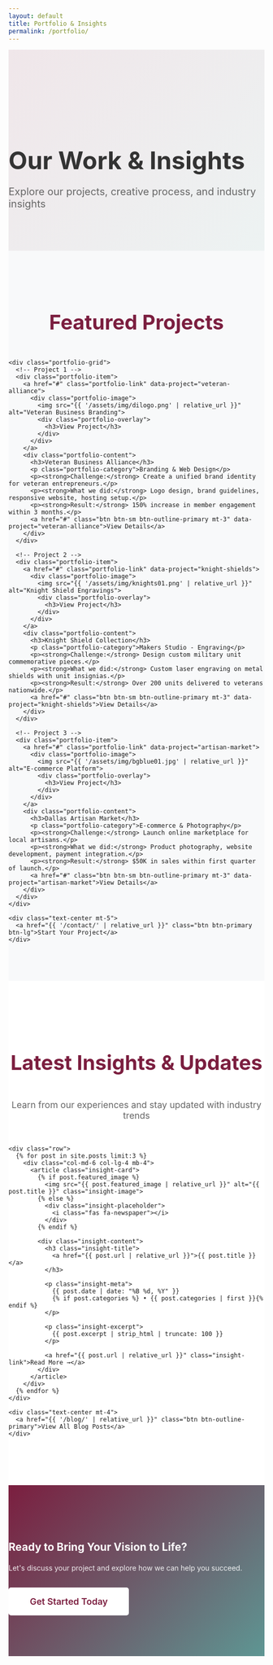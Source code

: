 ```yaml
---
layout: default
title: Portfolio & Insights
permalink: /portfolio/
---
```

<!--Markdownlint-disable  -->
<section class="portfolio-hero">
  <div class="container">
    <div class="text-center mb-5">
      <h1 class="portfolio-title">Our Work & Insights</h1>
      <p class="portfolio-subtitle">Explore our projects, creative process, and industry insights</p>
    </div>
  </div>
</section>

<!-- Portfolio Section -->
<section class="portfolio-section">
  <div class="container">
    <h2 class="section-title">Featured Projects</h2>
    
    <div class="portfolio-grid">
      <!-- Project 1 -->
      <div class="portfolio-item">
        <a href="#" class="portfolio-link" data-project="veteran-alliance">
          <div class="portfolio-image">
            <img src="{{ '/assets/img/dilogo.png' | relative_url }}" alt="Veteran Business Branding">
            <div class="portfolio-overlay">
              <h3>View Project</h3>
            </div>
          </div>
        </a>
        <div class="portfolio-content">
          <h3>Veteran Business Alliance</h3>
          <p class="portfolio-category">Branding & Web Design</p>
          <p><strong>Challenge:</strong> Create a unified brand identity for veteran entrepreneurs.</p>
          <p><strong>What we did:</strong> Logo design, brand guidelines, responsive website, hosting setup.</p>
          <p><strong>Result:</strong> 150% increase in member engagement within 3 months.</p>
          <a href="#" class="btn btn-sm btn-outline-primary mt-3" data-project="veteran-alliance">View Details</a>
        </div>
      </div>

      <!-- Project 2 -->
      <div class="portfolio-item">
        <a href="#" class="portfolio-link" data-project="knight-shields">
          <div class="portfolio-image">
            <img src="{{ '/assets/img/knights01.png' | relative_url }}" alt="Knight Shield Engravings">
            <div class="portfolio-overlay">
              <h3>View Project</h3>
            </div>
          </div>
        </a>
        <div class="portfolio-content">
          <h3>Knight Shield Collection</h3>
          <p class="portfolio-category">Makers Studio - Engraving</p>
          <p><strong>Challenge:</strong> Design custom military unit commemorative pieces.</p>
          <p><strong>What we did:</strong> Custom laser engraving on metal shields with unit insignias.</p>
          <p><strong>Result:</strong> Over 200 units delivered to veterans nationwide.</p>
          <a href="#" class="btn btn-sm btn-outline-primary mt-3" data-project="knight-shields">View Details</a>
        </div>
      </div>

      <!-- Project 3 -->
      <div class="portfolio-item">
        <a href="#" class="portfolio-link" data-project="artisan-market">
          <div class="portfolio-image">
            <img src="{{ '/assets/img/bgblue01.jpg' | relative_url }}" alt="E-commerce Platform">
            <div class="portfolio-overlay">
              <h3>View Project</h3>
            </div>
          </div>
        </a>
        <div class="portfolio-content">
          <h3>Dallas Artisan Market</h3>
          <p class="portfolio-category">E-commerce & Photography</p>
          <p><strong>Challenge:</strong> Launch online marketplace for local artisans.</p>
          <p><strong>What we did:</strong> Product photography, website development, payment integration.</p>
          <p><strong>Result:</strong> $50K in sales within first quarter of launch.</p>
          <a href="#" class="btn btn-sm btn-outline-primary mt-3" data-project="artisan-market">View Details</a>
        </div>
      </div>
    </div>

    <div class="text-center mt-5">
      <a href="{{ '/contact/' | relative_url }}" class="btn btn-primary btn-lg">Start Your Project</a>
    </div>
  </div>
</section>

<!-- Blog Integration Section -->
<section class="blog-integration">
  <div class="container">
    <h2 class="section-title">Latest Insights & Updates</h2>
    <p class="section-subtitle">Learn from our experiences and stay updated with industry trends</p>
    
    <div class="row">
      {% for post in site.posts limit:3 %}
        <div class="col-md-6 col-lg-4 mb-4">
          <article class="insight-card">
            {% if post.featured_image %}
              <img src="{{ post.featured_image | relative_url }}" alt="{{ post.title }}" class="insight-image">
            {% else %}
              <div class="insight-placeholder">
                <i class="fas fa-newspaper"></i>
              </div>
            {% endif %}
            
            <div class="insight-content">
              <h3 class="insight-title">
                <a href="{{ post.url | relative_url }}">{{ post.title }}</a>
              </h3>
              
              <p class="insight-meta">
                {{ post.date | date: "%B %d, %Y" }}
                {% if post.categories %} • {{ post.categories | first }}{% endif %}
              </p>
              
              <p class="insight-excerpt">
                {{ post.excerpt | strip_html | truncate: 100 }}
              </p>
              
              <a href="{{ post.url | relative_url }}" class="insight-link">Read More →</a>
            </div>
          </article>
        </div>
      {% endfor %}
    </div>

    <div class="text-center mt-4">
      <a href="{{ '/blog/' | relative_url }}" class="btn btn-outline-primary">View All Blog Posts</a>
    </div>
  </div>
</section>

<!-- Call to Action -->
<section class="portfolio-cta">
  <div class="container text-center">
    <h2>Ready to Bring Your Vision to Life?</h2>
    <p class="lead">Let's discuss your project and explore how we can help you succeed.</p>
    <a href="{{ '/contact/' | relative_url }}" class="btn btn-primary btn-lg">Get Started Today</a>
  </div>
</section>

<style>
/* Portfolio Hero */
.portfolio-hero {
  padding: 120px 0 60px;
  background: linear-gradient(135deg, rgba(123, 30, 63, 0.1) 0%, rgba(94, 150, 147, 0.1) 100%);
}

.portfolio-title {
  font-size: 3rem;
  font-weight: bold;
  color: #333;
  margin-bottom: 1rem;
}

.portfolio-subtitle {
  font-size: 1.25rem;
  color: #666;
}

/* Portfolio Section */
.portfolio-section {
  padding: 60px 0;
  background-color: #f8f9fa;
}

.section-title {
  font-size: 2.5rem;
  color: #7B1E3F;
  margin-bottom: 3rem;
  text-align: center;
}

.portfolio-grid {
  display: grid;
  grid-template-columns: repeat(auto-fit, minmax(350px, 1fr));
  gap: 30px;
  margin-bottom: 60px;
}

.portfolio-item {
  background: white;
  border-radius: 12px;
  overflow: hidden;
  box-shadow: 0 5px 20px rgba(0, 0, 0, 0.1);
  transition: transform 0.3s ease, box-shadow 0.3s ease;
}

.portfolio-item:hover {
  transform: translateY(-10px);
  box-shadow: 0 15px 40px rgba(0, 0, 0, 0.15);
}

.portfolio-image {
  position: relative;
  height: 250px;
  overflow: hidden;
}

.portfolio-image img {
  width: 100%;
  height: 100%;
  object-fit: cover;
  transition: transform 0.3s ease;
}

.portfolio-item:hover .portfolio-image img {
  transform: scale(1.1);
}

.portfolio-overlay {
  position: absolute;
  top: 0;
  left: 0;
  right: 0;
  bottom: 0;
  background: rgba(123, 30, 63, 0.9);
  display: flex;
  align-items: center;
  justify-content: center;
  opacity: 0;
  transition: opacity 0.3s ease;
}

.portfolio-item:hover .portfolio-overlay {
  opacity: 1;
}

.portfolio-overlay h3 {
  color: white;
  font-size: 1.5rem;
  font-weight: bold;
}

.portfolio-content {
  padding: 30px;
}

.portfolio-content h3 {
  font-size: 1.5rem;
  color: #333;
  margin-bottom: 10px;
}

.portfolio-category {
  color: #5e9693;
  font-weight: 600;
  margin-bottom: 15px;
}

.portfolio-content p {
  color: #666;
  margin-bottom: 10px;
}

/* Blog Integration */
.blog-integration {
  padding: 80px 0;
  background-color: white;
}

.section-subtitle {
  text-align: center;
  color: #666;
  font-size: 1.1rem;
  margin-bottom: 3rem;
}

.insight-card {
  background: #f8f9fa;
  border-radius: 8px;
  overflow: hidden;
  height: 100%;
  transition: transform 0.3s ease;
}

.insight-card:hover {
  transform: translateY(-5px);
}

.insight-image {
  width: 100%;
  height: 200px;
  object-fit: cover;
}

.insight-placeholder {
  width: 100%;
  height: 200px;
  background-color: #e9ecef;
  display: flex;
  align-items: center;
  justify-content: center;
  color: #6c757d;
  font-size: 3rem;
}

.insight-content {
  padding: 25px;
}

.insight-title {
  font-size: 1.25rem;
  margin-bottom: 10px;
}

.insight-title a {
  color: #333;
  text-decoration: none;
}

.insight-title a:hover {
  color: #7B1E3F;
}

.insight-meta {
  color: #999;
  font-size: 0.9rem;
  margin-bottom: 15px;
}

.insight-excerpt {
  color: #666;
  margin-bottom: 15px;
}

.insight-link {
  color: #5e9693;
  text-decoration: none;
  font-weight: 500;
}

.insight-link:hover {
  color: #7B1E3F;
}

/* CTA Section */
.portfolio-cta {
  padding: 80px 0;
  background: linear-gradient(135deg, #7B1E3F 0%, #5e9693 100%);
  color: white;
}

.portfolio-cta h2 {
  color: white;
  margin-bottom: 20px;
}

.portfolio-cta .lead {
  color: rgba(255, 255, 255, 0.9);
  margin-bottom: 30px;
}

/* Button Styles */
.btn {
  padding: 12px 30px;
  font-size: 1rem;
  font-weight: 600;
  text-decoration: none;
  border-radius: 5px;
  transition: all 0.3s ease;
  display: inline-block;
}

.btn-primary {
  background-color: #7B1E3F;
  color: white;
  border: 2px solid #7B1E3F;
}

.btn-primary:hover {
  background-color: #5e9693;
  border-color: #5e9693;
  color: white;
  text-decoration: none;
}

.btn-outline-primary {
  background-color: transparent;
  color: #7B1E3F;
  border: 2px solid #7B1E3F;
}

.btn-outline-primary:hover {
  background-color: #7B1E3F;
  color: white;
  text-decoration: none;
}

.portfolio-cta .btn-primary {
  background-color: white;
  color: #7B1E3F;
  border: 2px solid white;
}

.portfolio-cta .btn-primary:hover {
  background-color: transparent;
  color: white;
}

.btn-lg {
  padding: 15px 40px;
  font-size: 1.1rem;
}

/* Responsive */
@media (max-width: 768px) {
  .portfolio-title {
    font-size: 2rem;
  }
  
  .section-title {
    font-size: 2rem;
  }
  
  .portfolio-grid {
    grid-template-columns: 1fr;
    gap: 20px;
  }
}
</style>
